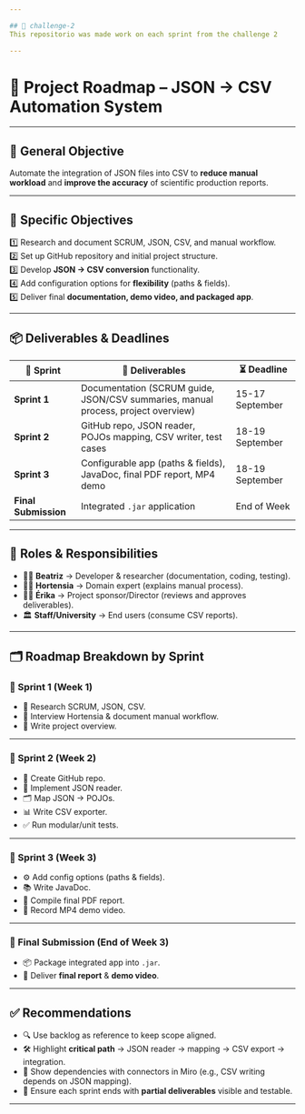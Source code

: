 ```yaml
---

## 🎯 challenge-2
This repositorio was made work on each sprint from the challenge 2

---
```


# 📌 Project Roadmap – JSON → CSV Automation System

---

## 🎯 General Objective
Automate the integration of JSON files into CSV to **reduce manual workload** and **improve the accuracy** of scientific production reports.

---

## 🎯 Specific Objectives
1️⃣ Research and document SCRUM, JSON, CSV, and manual workflow.  
2️⃣ Set up GitHub repository and initial project structure.  
3️⃣ Develop **JSON → CSV conversion** functionality.  
4️⃣ Add configuration options for **flexibility** (paths & fields).  
5️⃣ Deliver final **documentation, demo video, and packaged app**.  

---

## 📦 Deliverables & Deadlines

| 🏁 **Sprint** | 📌 **Deliverables** | ⏳ **Deadline** |
|---------------|----------------------|-----------------|
| **Sprint 1**  | Documentation (SCRUM guide, JSON/CSV summaries, manual process, project overview) | 15-17 September |
| **Sprint 2**  | GitHub repo, JSON reader, POJOs mapping, CSV writer, test cases | 18-19 September |
| **Sprint 3**  | Configurable app (paths & fields), JavaDoc, final PDF report, MP4 demo | 18-19 September |
| **Final Submission** | Integrated `.jar` application | End of Week  |

---

## 👥 Roles & Responsibilities

- 👩‍💻 **Beatriz** → Developer & researcher (documentation, coding, testing).  
- 👩‍🏫 **Hortensia** → Domain expert (explains manual process).  
- 👩‍💼 **Érika** → Project sponsor/Director (reviews and approves deliverables).  
- 🏛️ **Staff/University** → End users (consume CSV reports).  

---

## 🗂️ Roadmap Breakdown by Sprint

### 🔹 Sprint 1 (Week 1)
- 📖 Research SCRUM, JSON, CSV.  
- 📝 Interview Hortensia & document manual workflow.  
- 📑 Write project overview.  

---

### 🔹 Sprint 2 (Week 2)
- 🔧 Create GitHub repo.  
- 📂 Implement JSON reader.  
- 🗂️ Map JSON → POJOs.  
- 📊 Write CSV exporter.  
- ✅ Run modular/unit tests.  

---

### 🔹 Sprint 3 (Week 3)
- ⚙️ Add config options (paths & fields).  
- 📚 Write JavaDoc.  
- 📰 Compile final PDF report.  
- 🎥 Record MP4 demo video.  

---

### 🔹 Final Submission (End of Week 3)
- 📦 Package integrated app into `.jar`.  
- 🏁 Deliver **final report** & **demo video**.  

---

## ✅ Recommendations
- 🔍 Use backlog as reference to keep scope aligned.  
- 🛠️ Highlight **critical path** → JSON reader → mapping → CSV export → integration.  
- 🔗 Show dependencies with connectors in Miro (e.g., CSV writing depends on JSON mapping).  
- 🎯 Ensure each sprint ends with **partial deliverables** visible and testable.  

---
